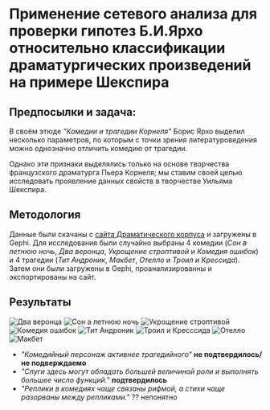 # Применение сетевого анализа для проверки гипотез Б.И.Ярхо относительно классификации драматургических произведений на примере Шекспира
## Предпосылки и задача:

В своём этюде _"Комедии и трагедии Корнеля"_ Борис Ярхо выделил несколько параметров, по которым с точки зрения литературоведения можно однозначно отличить комедию от трагедии.

Однако эти признаки выделялись только на основе творчества французского драматурга Пьера Корнеля; мы ставим своей целью исследовать проявление данных свойств в творчестве Уильяма Шекспира.

## Методология

Данные были скачаны с [сайта Драматического корпуса](https://dracor.org/shake) и загружены в Gephi. Для исследования были случайно выбраны 4 комедии (_Сон в летнюю ночь_, _Два веронца_, _Укрощение строптивой_ и _Комедия ошибок_) и 4 трагедии (_Тит Андроник_, _Макбет_, _Отелло_ и _Троил и Крессида_). Затем они были загружены в Gephi, проанализированны и экспортированы на сайт.

## Результаты
![Два веронца](graph_pics/tgv.png)
![Сон а летнюю ночь](graph_pics/mnd.png)
![Укрощение строптивой](graph_pics/shr.png)
![Комедия ошибок](graph_pics/err.png)
![Тит Андроник](graph_pics/tit.png)
![Троил и Кресссида](graph_pics/trot.png)
![Отелло](graph_pics/oth.png)
![Макбет](graph_pics/mac.png)

- _"Комедийный персонаж активнее трагедийного"_
__не подтвердилось/не подверждаемо__
- _"Слуги здесь могут обладать большей величиной роли и выполнять большее число функций."_
__подтвердилось__
- _"Реплики в комедиях чаще связаны рифмой, а стихи чаще разорваны между репликами."_
?? непонятно
